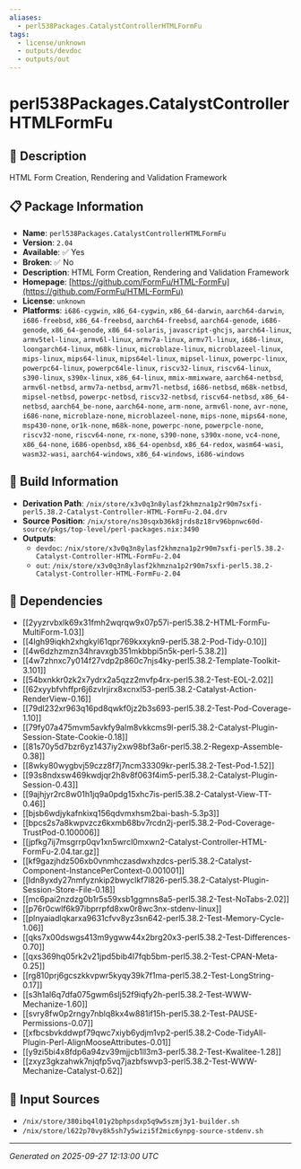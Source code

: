 ```yaml
---
aliases:
  - perl538Packages.CatalystControllerHTMLFormFu
tags:
  - license/unknown
  - outputs/devdoc
  - outputs/out
---
```


# perl538Packages.CatalystControllerHTMLFormFu

## 📝 Description

HTML Form Creation, Rendering and Validation Framework

## 📋 Package Information

- **Name**: `perl538Packages.CatalystControllerHTMLFormFu`
- **Version**: `2.04`
- **Available**: ✅ Yes
- **Broken**: ✅ No
- **Description**: HTML Form Creation, Rendering and Validation Framework
- **Homepage**: [https://github.com/FormFu/HTML-FormFu](https://github.com/FormFu/HTML-FormFu)
- **License**: `unknown`
- **Platforms**: `i686-cygwin`, `x86_64-cygwin`, `x86_64-darwin`, `aarch64-darwin`, `i686-freebsd`, `x86_64-freebsd`, `aarch64-freebsd`, `aarch64-genode`, `i686-genode`, `x86_64-genode`, `x86_64-solaris`, `javascript-ghcjs`, `aarch64-linux`, `armv5tel-linux`, `armv6l-linux`, `armv7a-linux`, `armv7l-linux`, `i686-linux`, `loongarch64-linux`, `m68k-linux`, `microblaze-linux`, `microblazeel-linux`, `mips-linux`, `mips64-linux`, `mips64el-linux`, `mipsel-linux`, `powerpc-linux`, `powerpc64-linux`, `powerpc64le-linux`, `riscv32-linux`, `riscv64-linux`, `s390-linux`, `s390x-linux`, `x86_64-linux`, `mmix-mmixware`, `aarch64-netbsd`, `armv6l-netbsd`, `armv7a-netbsd`, `armv7l-netbsd`, `i686-netbsd`, `m68k-netbsd`, `mipsel-netbsd`, `powerpc-netbsd`, `riscv32-netbsd`, `riscv64-netbsd`, `x86_64-netbsd`, `aarch64_be-none`, `aarch64-none`, `arm-none`, `armv6l-none`, `avr-none`, `i686-none`, `microblaze-none`, `microblazeel-none`, `mips-none`, `mips64-none`, `msp430-none`, `or1k-none`, `m68k-none`, `powerpc-none`, `powerpcle-none`, `riscv32-none`, `riscv64-none`, `rx-none`, `s390-none`, `s390x-none`, `vc4-none`, `x86_64-none`, `i686-openbsd`, `x86_64-openbsd`, `x86_64-redox`, `wasm64-wasi`, `wasm32-wasi`, `aarch64-windows`, `x86_64-windows`, `i686-windows`

## 🔧 Build Information

- **Derivation Path**: `/nix/store/x3v0q3n8ylasf2khmzna1p2r90m7sxfi-perl5.38.2-Catalyst-Controller-HTML-FormFu-2.04.drv`
- **Source Position**: `/nix/store/ns30sqxb36k8jrds8z18rv96bpnwc60d-source/pkgs/top-level/perl-packages.nix:3490`
- **Outputs**:
  - `devdoc`:  `/nix/store/x3v0q3n8ylasf2khmzna1p2r90m7sxfi-perl5.38.2-Catalyst-Controller-HTML-FormFu-2.04`
  - `out`:  `/nix/store/x3v0q3n8ylasf2khmzna1p2r90m7sxfi-perl5.38.2-Catalyst-Controller-HTML-FormFu-2.04`

## 🔗 Dependencies

- [[2yyzrvbxlk69x31fmh2wqrqw9x07p57i-perl5.38.2-HTML-FormFu-MultiForm-1.03]]
- [[4lgh99iqkh2xhgkyl61qpr769kxxykn9-perl5.38.2-Pod-Tidy-0.10]]
- [[4w6dzhzmzn34hravxgb351mkbbpi5n5k-perl-5.38.2]]
- [[4w7zhnxc7y014f27vdp2p860c7njs4ky-perl5.38.2-Template-Toolkit-3.101]]
- [[54bxnkkr0zk2x7ydrx2a5qzz2mvfp4rx-perl5.38.2-Test-EOL-2.02]]
- [[62xyybfvhffpr6j6zvlrjirx8xcnxl53-perl5.38.2-Catalyst-Action-RenderView-0.16]]
- [[79dl232xr963q16pd8qwkf0jz2b3s693-perl5.38.2-Test-Pod-Coverage-1.10]]
- [[79fy07a475mvm5avkfy9alm8vkkcms9l-perl5.38.2-Catalyst-Plugin-Session-State-Cookie-0.18]]
- [[81s70y5d7bzr6yz1437iy2xw98bf3a6r-perl5.38.2-Regexp-Assemble-0.38]]
- [[8wky80wygbvj59czz8f7j7ncm33309kr-perl5.38.2-Test-Pod-1.52]]
- [[93s8ndxsw469kwdjqr2h8v8f063f4im5-perl5.38.2-Catalyst-Plugin-Session-0.43]]
- [[9ajhjyr2rc8w01h1jq9a0pdg15xhc7is-perl5.38.2-Catalyst-View-TT-0.46]]
- [[bjsb6wdjykafnkixq156qdvmxhsm2bai-bash-5.3p3]]
- [[bpcs2s7a8kwpvzcz6kxmb68bv7rcdn2j-perl5.38.2-Pod-Coverage-TrustPod-0.100006]]
- [[jpfkg7ij7msgrrp0qv1xn5wrcl0mxwn2-Catalyst-Controller-HTML-FormFu-2.04.tar.gz]]
- [[kf9gazjhdz506xb0vnmhczasdwxhzdcs-perl5.38.2-Catalyst-Component-InstancePerContext-0.001001]]
- [[ldn8yxdy27nmfyznkip2bwyclkf7l826-perl5.38.2-Catalyst-Plugin-Session-Store-File-0.18]]
- [[mc6pai2nzdzg0b1r5s59xsb1ggmns8a5-perl5.38.2-Test-NoTabs-2.02]]
- [[p76r0cwlf6k97ibprrpfd8xw0r8wc3nx-stdenv-linux]]
- [[plnyaiadlqkarxa9631cfvv8yz3sn642-perl5.38.2-Test-Memory-Cycle-1.06]]
- [[qks7x00dswgs413m9ygww44x2brg20x3-perl5.38.2-Test-Differences-0.70]]
- [[qxs369hq05rk2v21jpd5bib4l7fqb5bm-perl5.38.2-Test-CPAN-Meta-0.25]]
- [[rg810prj6gcszkkvpwr5kyqy39k7f1ma-perl5.38.2-Test-LongString-0.17]]
- [[s3h1al6q7dfa075gwm6slj52f9iqfy2h-perl5.38.2-Test-WWW-Mechanize-1.60]]
- [[svry8fw0p2rngy7nblq8kx4w881if15h-perl5.38.2-Test-PAUSE-Permissions-0.07]]
- [[xfbcsbvkddwpf79qwc7xiyb6ydjm1vp2-perl5.38.2-Code-TidyAll-Plugin-Perl-AlignMooseAttributes-0.01]]
- [[y9zi5bi4x8fdp6a94zv39mjjcb1ll3m3-perl5.38.2-Test-Kwalitee-1.28]]
- [[zxyz3gkzahwk7njqfp5vq7jazbfswvp3-perl5.38.2-Test-WWW-Mechanize-Catalyst-0.62]]

## 📁 Input Sources

- `/nix/store/380ibq4l01y2bphpsdxp5q9w5szmj3y1-builder.sh`
- `/nix/store/l622p70vy8k5sh7y5wizi5f2mic6ynpg-source-stdenv.sh`

---
*Generated on 2025-09-27 12:13:00 UTC*
